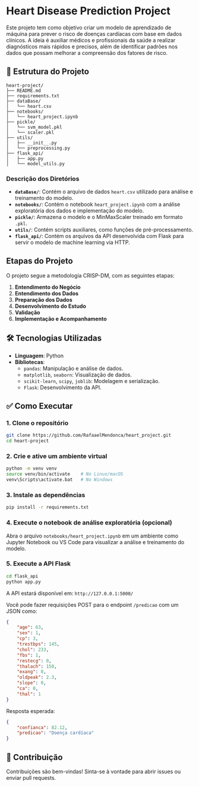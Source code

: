 # Heart Disease Prediction Project

Este projeto tem como objetivo criar um modelo de aprendizado de máquina para prever o risco de doenças cardíacas com base em dados clínicos. A ideia é auxiliar médicos e profissionais da saúde a realizar diagnósticos mais rápidos e precisos, além de identificar padrões nos dados que possam melhorar a compreensão dos fatores de risco.

## 📁 Estrutura do Projeto

```
heart-project/
├── README.md
├── requirements.txt
├── dataBase/
│   └── heart.csv
├── notebooks/
│   └── heart_project.ipynb
├── pickle/
│   └── svm_model.pkl
│   └── scaler.pkl
├── utils/
│   ├── __init__.py
│   └── preprocessing.py
├── flask_api/
│   ├── app.py
│   └── model_utils.py
```

### Descrição dos Diretórios

- **`dataBase/`**: Contém o arquivo de dados `heart.csv` utilizado para análise e treinamento do modelo.
- **`notebooks/`**: Contém o notebook `heart_project.ipynb` com a análise exploratória dos dados e implementação do modelo.
- **`pickle/`**: Armazena o modelo e o MinMaxScaler treinado em formato `.pkl`.
- **`utils/`**: Contém scripts auxiliares, como funções de pré-processamento.
- **`flask_api/`**: Contém os arquivos da API desenvolvida com Flask para servir o modelo de machine learning via HTTP.

## Etapas do Projeto

O projeto segue a metodologia CRISP-DM, com as seguintes etapas:

1. **Entendimento do Negócio**
2. **Entendimento dos Dados**
3. **Preparação dos Dados**
4. **Desenvolvimento do Estudo**
5. **Validação**
6. **Implementação e Acompanhamento**

## 🛠️ Tecnologias Utilizadas

- **Linguagem**: Python
- **Bibliotecas**:
  - `pandas`: Manipulação e análise de dados.
  - `matplotlib`, `seaborn`: Visualização de dados.
  - `scikit-learn`, `scipy`, `joblib`: Modelagem e serialização.
  - `Flask`: Desenvolvimento da API.

## ✅ Como Executar

### 1. Clone o repositório

```bash
git clone https://github.com/RafaaelMendonca/heart_project.git
cd heart-project
```

### 2. Crie e ative um ambiente virtual

```bash
python -m venv venv
source venv/bin/activate    # No Linux/macOS
venv\Scripts\activate.bat   # No Windows
```

### 3. Instale as dependências

```bash
pip install -r requirements.txt
```

### 4. Execute o notebook de análise exploratória (opcional)

Abra o arquivo `notebooks/heart_project.ipynb` em um ambiente como Jupyter Notebook ou VS Code para visualizar a análise e treinamento do modelo.

### 5. Execute a API Flask

```bash
cd flask_api
python app.py
```

A API estará disponível em: `http://127.0.0.1:5000/`

Você pode fazer requisições POST para o endpoint `/predicao` com um JSON como:

```json
{
    "age": 63,
    "sex": 1,
    "cp": 3,
    "trestbps": 145,
    "chol": 233,
    "fbs": 1,
    "restecg": 0,
    "thalach": 150,
    "exang": 0,
    "oldpeak": 2.3,
    "slope": 0,
    "ca": 0,
    "thal": 1
}
```

Resposta esperada:

```json
{
    "confianca": 82.12,
    "predicao": "Doença cardíaca"
}
```

## 🤝 Contribuição

Contribuições são bem-vindas! Sinta-se à vontade para abrir issues ou enviar pull requests.
